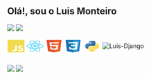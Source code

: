 ## Olá!, sou o Luis Monteiro
<img src="https://github-readme-stats.vercel.app/api?username=LuisMonteiroDev&show_icons=true&theme=radical" />
<img src="https://github-readme-stats.vercel.app/api/top-langs/?username=LuisMonteiroDev&theme=radical"/>
<div style="display: inline_block"><br>
  <img align="center" alt="Luis-Js" height="30" width="40" src="https://raw.githubusercontent.com/devicons/devicon/master/icons/javascript/javascript-plain.svg">
  <img align="center" alt="Luis-React" height="30" width="40" src="https://raw.githubusercontent.com/devicons/devicon/master/icons/react/react-original.svg">
  <img align="center" alt="Luis-HTML" height="30" width="40" src="https://raw.githubusercontent.com/devicons/devicon/master/icons/html5/html5-original.svg">
  <img align="center" alt="Luis-CSS" height="30" width="40" src="https://raw.githubusercontent.com/devicons/devicon/master/icons/css3/css3-original.svg">
  <img align="center" alt="Luis-Python" height="30" width="40" src="https://raw.githubusercontent.com/devicons/devicon/master/icons/python/python-original.svg">
  <img align="center" alt="Luis-Django" height="30" width="40" src="https://cdn.jsdelivr.net/gh/devicons/devicon/icons/django/django-plain.svg"/>
</div>
  
  ##
 
<div> 
  <a href = "mailto:luismonteirodeveloper@gmail.com"><img src="https://img.shields.io/badge/-Gmail-%23333?style=for-the-badge&logo=gmail&logoColor=white" target="_blank"></a>
  <a href="https://www.linkedin.com/in/luis-felipe-43a29b256/" target="_blank"><img src="https://img.shields.io/badge/-LinkedIn-%230077B5?style=for-the-badge&logo=linkedin&logoColor=white" target="_blank"></a> 
  
</div>
